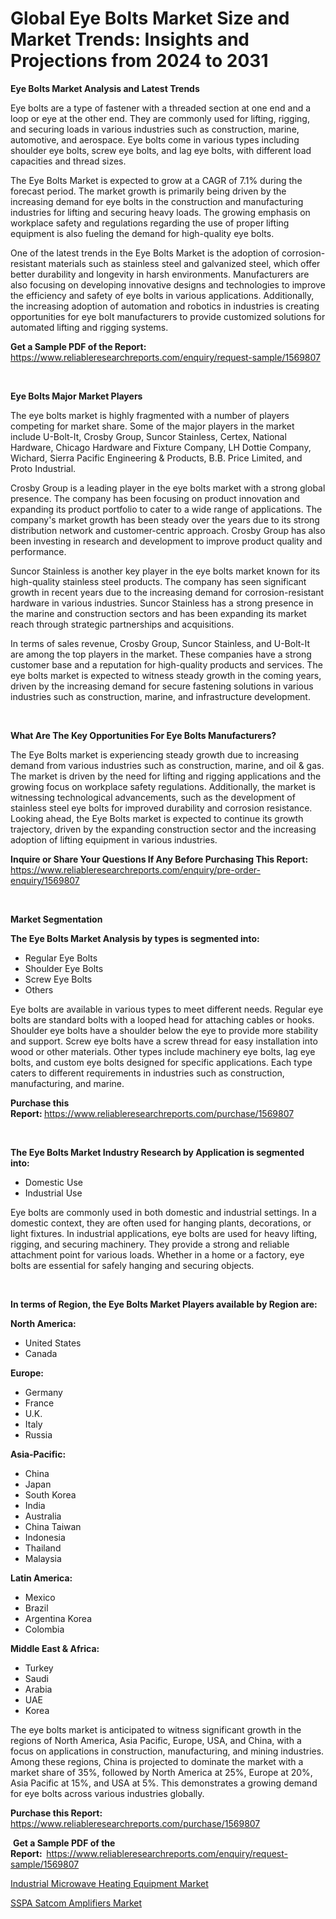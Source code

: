 <p><h1>Global Eye Bolts Market Size and Market Trends: Insights and Projections from 2024 to 2031</h1></p><p><strong>Eye Bolts Market Analysis and Latest Trends</strong></p>
<p><p>Eye bolts are a type of fastener with a threaded section at one end and a loop or eye at the other end. They are commonly used for lifting, rigging, and securing loads in various industries such as construction, marine, automotive, and aerospace. Eye bolts come in various types including shoulder eye bolts, screw eye bolts, and lag eye bolts, with different load capacities and thread sizes.</p><p>The Eye Bolts Market is expected to grow at a CAGR of 7.1% during the forecast period. The market growth is primarily being driven by the increasing demand for eye bolts in the construction and manufacturing industries for lifting and securing heavy loads. The growing emphasis on workplace safety and regulations regarding the use of proper lifting equipment is also fueling the demand for high-quality eye bolts.</p><p>One of the latest trends in the Eye Bolts Market is the adoption of corrosion-resistant materials such as stainless steel and galvanized steel, which offer better durability and longevity in harsh environments. Manufacturers are also focusing on developing innovative designs and technologies to improve the efficiency and safety of eye bolts in various applications. Additionally, the increasing adoption of automation and robotics in industries is creating opportunities for eye bolt manufacturers to provide customized solutions for automated lifting and rigging systems.</p></p>
<p><strong>Get a Sample PDF of the Report:&nbsp;</strong> <a href="https://www.reliableresearchreports.com/enquiry/request-sample/1569807">https://www.reliableresearchreports.com/enquiry/request-sample/1569807</a></p>
<p>&nbsp;</p>
<p><strong>Eye Bolts Major Market Players</strong></p>
<p><p>The eye bolts market is highly fragmented with a number of players competing for market share. Some of the major players in the market include U-Bolt-It, Crosby Group, Suncor Stainless, Certex, National Hardware, Chicago Hardware and Fixture Company, LH Dottie Company, Wichard, Sierra Pacific Engineering & Products, B.B. Price Limited, and Proto Industrial. </p><p>Crosby Group is a leading player in the eye bolts market with a strong global presence. The company has been focusing on product innovation and expanding its product portfolio to cater to a wide range of applications. The company's market growth has been steady over the years due to its strong distribution network and customer-centric approach. Crosby Group has also been investing in research and development to improve product quality and performance.</p><p>Suncor Stainless is another key player in the eye bolts market known for its high-quality stainless steel products. The company has seen significant growth in recent years due to the increasing demand for corrosion-resistant hardware in various industries. Suncor Stainless has a strong presence in the marine and construction sectors and has been expanding its market reach through strategic partnerships and acquisitions.</p><p>In terms of sales revenue, Crosby Group, Suncor Stainless, and U-Bolt-It are among the top players in the market. These companies have a strong customer base and a reputation for high-quality products and services. The eye bolts market is expected to witness steady growth in the coming years, driven by the increasing demand for secure fastening solutions in various industries such as construction, marine, and infrastructure development.</p></p>
<p>&nbsp;</p>
<p><strong>What Are The Key Opportunities For Eye Bolts Manufacturers?</strong></p>
<p><p>The Eye Bolts market is experiencing steady growth due to increasing demand from various industries such as construction, marine, and oil & gas. The market is driven by the need for lifting and rigging applications and the growing focus on workplace safety regulations. Additionally, the market is witnessing technological advancements, such as the development of stainless steel eye bolts for improved durability and corrosion resistance. Looking ahead, the Eye Bolts market is expected to continue its growth trajectory, driven by the expanding construction sector and the increasing adoption of lifting equipment in various industries.</p></p>
<p><strong>Inquire or Share Your Questions If Any Before Purchasing This Report:</strong> <a href="https://www.reliableresearchreports.com/enquiry/pre-order-enquiry/1569807">https://www.reliableresearchreports.com/enquiry/pre-order-enquiry/1569807</a></p>
<p>&nbsp;</p>
<p><strong>Market Segmentation</strong></p>
<p><strong>The Eye Bolts Market Analysis by types is segmented into:</strong></p>
<p><ul><li>Regular Eye Bolts</li><li>Shoulder Eye Bolts</li><li>Screw Eye Bolts</li><li>Others</li></ul></p>
<p><p>Eye bolts are available in various types to meet different needs. Regular eye bolts are standard bolts with a looped head for attaching cables or hooks. Shoulder eye bolts have a shoulder below the eye to provide more stability and support. Screw eye bolts have a screw thread for easy installation into wood or other materials. Other types include machinery eye bolts, lag eye bolts, and custom eye bolts designed for specific applications. Each type caters to different requirements in industries such as construction, manufacturing, and marine.</p></p>
<p><strong>Purchase this Report:&nbsp;</strong><a href="https://www.reliableresearchreports.com/purchase/1569807">https://www.reliableresearchreports.com/purchase/1569807</a></p>
<p>&nbsp;</p>
<p><strong>The Eye Bolts Market Industry Research by Application is segmented into:</strong></p>
<p><ul><li>Domestic Use</li><li>Industrial Use</li></ul></p>
<p><p>Eye bolts are commonly used in both domestic and industrial settings. In a domestic context, they are often used for hanging plants, decorations, or light fixtures. In industrial applications, eye bolts are used for heavy lifting, rigging, and securing machinery. They provide a strong and reliable attachment point for various loads. Whether in a home or a factory, eye bolts are essential for safely hanging and securing objects.</p></p>
<p>&nbsp;</p>
<p><strong>In terms of Region, the Eye Bolts Market Players available by Region are:</strong></p>
<p>
    <p> <strong> North America: </strong>
        <ul>
            <li>United States</li>
            <li>Canada</li>
        </ul>
        </p> 
    <p> <strong> Europe: </strong>
        <ul>
            <li>Germany</li>
            <li>France</li>
            <li>U.K.</li>
            <li>Italy</li>
            <li>Russia</li>
        </ul>
        </p> 
    <p> <strong> Asia-Pacific: </strong>
        <ul>
            <li>China</li>
            <li>Japan</li>
            <li>South Korea</li>
            <li>India</li>
            <li>Australia</li>
            <li>China Taiwan</li>
            <li>Indonesia</li>
            <li>Thailand</li>
            <li>Malaysia</li>
        </ul>
        </p> 
    <p> <strong> Latin America: </strong>
        <ul>
            <li>Mexico</li>
            <li>Brazil</li>
            <li>Argentina Korea</li>
            <li>Colombia</li>
        </ul>
        </p> 
    <p> <strong> Middle East & Africa: </strong>
        <ul>
            <li>Turkey</li>
            <li>Saudi</li>
            <li>Arabia</li>
            <li>UAE</li>
            <li>Korea</li>
        </ul>
    </p>
    </p>
<p><p>The eye bolts market is anticipated to witness significant growth in the regions of North America, Asia Pacific, Europe, USA, and China, with a focus on applications in construction, manufacturing, and mining industries. Among these regions, China is projected to dominate the market with a market share of 35%, followed by North America at 25%, Europe at 20%, Asia Pacific at 15%, and USA at 5%. This demonstrates a growing demand for eye bolts across various industries globally.</p></p>
<p><strong>Purchase this Report: </strong><a href="https://www.reliableresearchreports.com/purchase/1569807">https://www.reliableresearchreports.com/purchase/1569807</a></p>
<p>&nbsp;<strong>Get a Sample PDF of the Report:&nbsp;&nbsp;</strong><a href="https://www.reliableresearchreports.com/enquiry/request-sample/1569807">https://www.reliableresearchreports.com/enquiry/request-sample/1569807</a></p>
<p><strong></strong></p>
<p><p><a href="https://issuu.com/reportprime-2/docs/industrial-microwave-heating-equipment-market-size">Industrial Microwave Heating Equipment Market</a></p><p><a href="https://issuu.com/reportprime-2/docs/sspa-satcom-amplifiers-market-size-2030.pptx">SSPA Satcom Amplifiers Market</a></p></p>